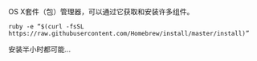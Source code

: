 OS X套件（包）管理器，可以通过它获取和安装许多组件。

`ruby -e “$(curl -fsSL https://raw.githubusercontent.com/Homebrew/install/master/install)”`

安装半小时都可能... 
